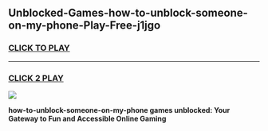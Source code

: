 
## Unblocked-Games-how-to-unblock-someone-on-my-phone-Play-Free-j1jgo
<h3>
<a href="https://premium76.site?title=how-to-unblock-someone-on-my-phone&ref=18A1">CLICK TO PLAY</a></h3>
<hr>

<h3>
<a href="https://premium76.site?title=how-to-unblock-someone-on-my-phone&ref=18A1">CLICK 2 PLAY</a>
  
</h3>

<a href="https://premium76.site?title=how-to-unblock-someone-on-my-phone&ref=18A1"><img src="https://clearcache.store/games.png"></a>


**how-to-unblock-someone-on-my-phone games unblocked: Your Gateway to Fun and Accessible Online Gaming**
